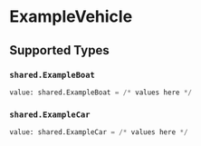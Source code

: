 # ExampleVehicle


## Supported Types

### `shared.ExampleBoat`

```python
value: shared.ExampleBoat = /* values here */
```

### `shared.ExampleCar`

```python
value: shared.ExampleCar = /* values here */
```

